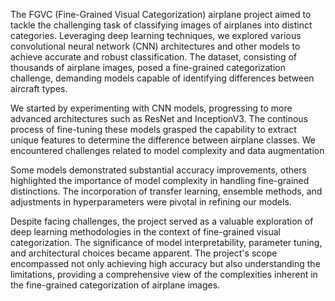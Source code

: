 The FGVC (Fine-Grained Visual Categorization) airplane project aimed to tackle the challenging task of classifying images of airplanes into distinct categories. Leveraging deep learning techniques, we explored various convolutional neural network (CNN) architectures and other models to achieve accurate and robust classification. The dataset, consisting of thousands of airplane images, posed a fine-grained categorization challenge, demanding models capable of identifying differences between aircraft types.

We started by experimenting with CNN models, progressing to more advanced architectures such as ResNet and InceptionV3. The continous process of fine-tuning these models grasped the capability to extract unique features to determine the difference between airplane classes. We encountered challenges related to model complexity and data augmentation

Some models demonstrated substantial accuracy improvements, others highlighted the importance of model complexity in handling fine-grained distinctions. The incorporation of transfer learning, ensemble methods, and adjustments in hyperparameters were pivotal in refining our models.

Despite facing challenges, the project served as a valuable exploration of deep learning methodologies in the context of fine-grained visual categorization. The significance of model interpretability, parameter tuning, and architectural choices became apparent. The project's scope encompassed not only achieving high accuracy but also understanding the limitations, providing a comprehensive view of the complexities inherent in the fine-grained categorization of airplane images.
